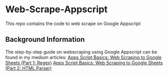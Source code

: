# Web-Scrape-Appscript

This repo contains the code to web scrape on Google Appscript

## Background Information

The step-by-step guide on webscraping using Google Appscript can be found in my medium articles:
[Apps Script Basics: Web Scraping to Google Sheets (Part 1: Regex)](https://medium.com/@wcycloey/apps-script-basics-web-scraping-to-google-sheets-part-1-regex-7eacbb952129)
[Apps Script Basics: Web Scraping to Google Sheets (Part 2: HTML Parser)](https://medium.com/@wcycloey/app-script-basics-web-scraping-to-google-sheets-part-2-html-parser-37b0a9f4f861)
